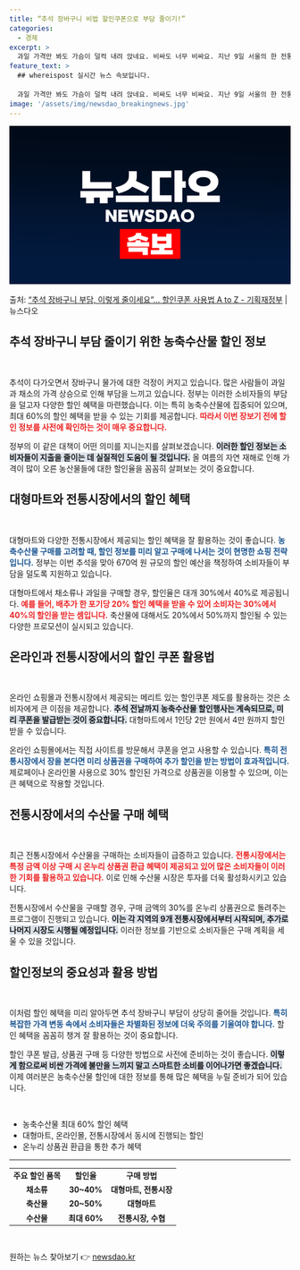 ```yaml
---
title: “추석 장바구니 비법 할인쿠폰으로 부담 줄이기!”
categories:
  - 경제
excerpt: >
  과일 가격만 봐도 가슴이 덜컥 내려 앉네요. 비싸도 너무 비싸요. 지난 9일 서울의 한 전통시장 청과물시장에…
feature_text: >
  ## whereispost 실시간 뉴스 속보입니다.

  과일 가격만 봐도 가슴이 덜컥 내려 앉네요. 비싸도 너무 비싸요. 지난 9일 서울의 한 전통시장 청과물시장에…
image: '/assets/img/newsdao_breakingnews.jpg'
---
```


![뉴스다오 속보](/assets/img/newsdao_breakingnews.jpg)

<p>출처: <a href="https://newsdao.kr/1887" rel="dofollow">“추석 장바구니 부담, 이렇게 줄이세요”… 할인쿠폰 사용법 A to Z  - 기획재정부</a> | 뉴스다오</p>

<h2 data-ke-size="size26">추석 장바구니 부담 줄이기 위한 농축수산물 할인 정보</h2>

<p data-ke-size="size16">&nbsp;</p>

추석이 다가오면서 장바구니 물가에 대한 걱정이 커지고 있습니다. 많은 사람들이 과일과 채소의 가격 상승으로 인해 부담을 느끼고 있습니다. 정부는 이러한 소비자들의 부담을 덜고자 다양한 할인 혜택을 마련했습니다. 이는 특히 농축수산물에 집중되어 있으며, 최대 60%의 할인 혜택을 받을 수 있는 기회를 제공합니다. <b><span style="color: #ee2323;">따라서 이번 장보기 전에 할인 정보를 사전에 확인하는 것이 매우 중요합니다.</span></b> 

정부의 이 같은 대책이 어떤 의미를 지니는지를 살펴보겠습니다. <b><span style="background-color: #21538527;">이러한 할인 정보는 소비자들이 지출을 줄이는 데 실질적인 도움이 될 것입니다.</span></b> 올 여름의 자연 재해로 인해 가격이 많이 오른 농산물들에 대한 할인율을 꼼꼼히 살펴보는 것이 중요합니다. 

<h2 data-ke-size="size26">대형마트와 전통시장에서의 할인 혜택</h2>

<p data-ke-size="size16">&nbsp;</p>

대형마트와 다양한 전통시장에서 제공되는 할인 혜택을 잘 활용하는 것이 좋습니다. <b><span style="color: #1a5490;">농축수산물 구매를 고려할 때, 할인 정보를 미리 알고 구매에 나서는 것이 현명한 쇼핑 전략입니다.</span></b> 정부는 이번 추석을 맞아 670억 원 규모의 할인 예산을 책정하여 소비자들이 부담을 덜도록 지원하고 있습니다.

대형마트에서 채소류나 과일을 구매할 경우, 할인율은 대개 30%에서 40%로 제공됩니다. <b><span style="color: #ee2323;">예를 들어, 배추가 한 포기당 20% 할인 혜택을 받을 수 있어 소비자는 30%에서 40%의 할인을 받는 셈입니다.</span></b> 축산물에 대해서도 20%에서 50%까지 할인될 수 있는 다양한 프로모션이 실시되고 있습니다.

<h2 data-ke-size="size26">온라인과 전통시장에서의 할인 쿠폰 활용법</h2>

<p data-ke-size="size16">&nbsp;</p>

온라인 쇼핑몰과 전통시장에서 제공되는 메리트 있는 할인쿠폰 제도를 활용하는 것은 소비자에게 큰 이점을 제공합니다. <b><span style="background-color: #21538527;">추석 전날까지 농축수산물 할인행사는 계속되므로, 미리 쿠폰을 발급받는 것이 중요합니다.</span></b> 대형마트에서 1인당 2만 원에서 4만 원까지 할인받을 수 있습니다.

온라인 쇼핑몰에서는 직접 사이트를 방문해서 쿠폰을 얻고 사용할 수 있습니다. <b><span style="color: #1a5490;">특히 전통시장에서 장을 본다면 미리 상품권을 구매하여 추가 할인을 받는 방법이 효과적입니다.</span></b> 제로페이나 온라인몰 사용으로 30% 할인된 가격으로 상품권을 이용할 수 있으며, 이는 큰 혜택으로 작용할 것입니다.

<h2 data-ke-size="size26">전통시장에서의 수산물 구매 혜택</h2>

<p data-ke-size="size16">&nbsp;</p>

최근 전통시장에서 수산물을 구매하는 소비자들이 급증하고 있습니다. <b><span style="color: #ee2323;">전통시장에서는 특정 금액 이상 구매 시 온누리 상품권 환급 혜택이 제공되고 있어 많은 소비자들이 이러한 기회를 활용하고 있습니다.</span></b> 이로 인해 수산물 시장은 투자를 더욱 활성화시키고 있습니다.

전통시장에서 수산물을 구매할 경우, 구매 금액의 30%를 온누리 상품권으로 돌려주는 프로그램이 진행되고 있습니다. <b><span style="background-color: #21538527;">이는 각 지역의 9개 전통시장에서부터 시작되며, 추가로 나머지 시장도 시행될 예정입니다.</span></b> 이러한 정보를 기반으로 소비자들은 구매 계획을 세울 수 있을 것입니다.

<h2 data-ke-size="size26">할인정보의 중요성과 활용 방법</h2>

<p data-ke-size="size16">&nbsp;</p>

이처럼 할인 혜택을 미리 알아두면 추석 장바구니 부담이 상당히 줄어들 것입니다. <b><span style="color: #1a5490;">특히 복잡한 가격 변동 속에서 소비자들은 차별화된 정보에 더욱 주의를 기울여야 합니다.</span></b> 할인 혜택을 꼼꼼히 챙겨 잘 활용하는 것이 중요합니다.

할인 쿠폰 발급, 상품권 구매 등 다양한 방법으로 사전에 준비하는 것이 좋습니다. <b><span style="background-color: #21538527;">이렇게 함으로써 비싼 가격에 불만을 느끼지 말고 스마트한 소비를 이어나가면 좋겠습니다.</span></b> 이제 여러분은 농축수산물 할인에 대한 정보를 통해 많은 혜택을 누릴 준비가 되어 있습니다.

<p data-ke-size="size16">&nbsp;</p>

<ul>
    <li>농축수산물 최대 60% 할인 혜택</li>
    <li>대형마트, 온라인몰, 전통시장에서 동시에 진행되는 할인</li>
    <li>온누리 상품권 환급을 통한 추가 혜택</li>
</ul>

<hr>

<table style="width: 100%;">
    <tr>
        <td style="text-align: center; height: 17px;"><b>주요 할인 품목</b></td>
        <td style="text-align: center; height: 17px;"><b>할인율</b></td>
        <td style="text-align: center; height: 17px;"><b>구매 방법</b></td>
    </tr>
    <tr>
        <td style="text-align: center; height: 17px;"><b>채소류</b></td>
        <td style="text-align: center; height: 17px;"><b>30~40%</b></td>
        <td style="text-align: center; height: 17px;"><b>대형마트, 전통시장</b></td>
    </tr>
    <tr>
        <td style="text-align: center; height: 17px;"><b>축산물</b></td>
        <td style="text-align: center; height: 17px;"><b>20~50%</b></td>
        <td style="text-align: center; height: 17px;"><b>대형마트</b></td>
    </tr>
    <tr>
        <td style="text-align: center; height: 17px;"><b>수산물</b></td>
        <td style="text-align: center; height: 17px;"><b>최대 60%</b></td>
        <td style="text-align: center; height: 17px;"><b>전통시장, 수협</b></td>
    </tr>
</table>

<p data-ke-size="size16">&nbsp;</p> 

원하는 뉴스 찾아보기 👉 <a href="https://newsdao.kr" rel="dofollow">newsdao.kr</a>


